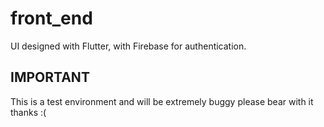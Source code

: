 # front_end

UI designed with Flutter, with Firebase for authentication.

## IMPORTANT

This is a test environment and will be extremely buggy please bear with it thanks :(
